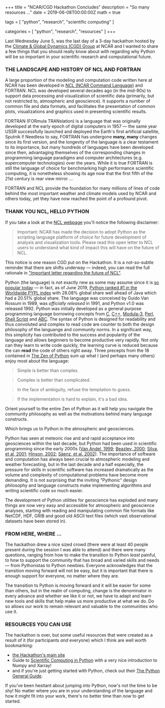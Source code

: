 +++
title = "NCAR/CGD Hackathon Concludes"
description = "So many resources ..."
date = 2019-06-08T00:00:00Z
math = true

tags = [
    "python",
    "research",
    "scientific computing"
]

categories = [
    "python",
    "research",
    "resources"
]
+++

Last Wednesday June 5, was the last day of a 3-day hackathon hosted by the [Climate & Global Dynamics (CGD) Group](https://www.cgd.ucar.edu) at NCAR and I wanted to share a few things that you should really know about with regarding why Python will be so important in your scientific research and computational future.

### THE LANDSCAPE AND HISTORY OF NCL AND FORTRAN
A large proportion of the modeling and computation code written here at NCAR has been developed in [NCL (NCAR Command Language)](https://www.ncl.ucar.edu) and FORTRAN.  NCL was developed several decades ago (in the mid-90s) to support data processing and visualization of scientific data (primarily, but not restricted to, atmospheric and geoscience).  It supports a number of common file and data formats, and facilitates the presentation of common plots, visualizations and graphics used in presenting scientific results.  

FORTRAN (FORmula TRANslation) is a language that was originally developed at the early epoch of digital computers in 1957 &mdash; the same year USSR successfully launched and deployed the Earth's first artificial satellite, Sputnik I!  Needless to say, FORTRAN has undergone **many, many** changes since its first version, and the longevity of the language is a clear testament to its importance, but many hundreds of languages have been developed since then, advantaging themselves of the corresponding changes in programming language paradigms and computer architectures (e.g. supercomputer technologies) over the years.  While it is true FORTRAN is still the language of choice for benchmarking high performance scientific computing, it is nonetheless showing its age now that the first fifth of the 21st century is rear view mirror ... 

FORTRAN and NCL provide the foundation for many millions of lines of code behind the most important weather and climate models used by NCAR and others today, yet they have now reached the point of a profound pivot.

### THANK YOU NCL, HELLO PYTHON

If you take a look at the [NCL webpage](https://www.ncl.ucar.edu) you'll notice the following disclaimer:

> Important: NCAR has made the decision to adopt Python as the scripting language platform of choice for future development of analysis and visualization tools. Please read this open letter to NCL users to understand what kind of impact this will have on the future of NCL.

This notice is one reason CGD put on the Hackathon.  It is a not-so-subtle reminder that there are shifts underway &mdash; indeed, you can read the full rationale in ["Important letter regarding the future of NCL"](https://www.ncl.ucar.edu/open_letter_to_ncl_users.shtml).

Python (the language) is not exactly new as some may assume since it is [so popular today](https://pypl.github.io/PYPL.html) &mdash; in fact, as of June 2019, [Python ranked #1 in the Worldwide PYPL index](https://pypl.github.io/PYPL.html) with 28.08% global share well ahead of Java which had a 20.51% global share.  The language was conceived by Guido Van Rossum in 1989, was _officially released_ in 1991, and Python v1.0 was released 1992.  Python was initially developed as a general purpose programming language borrowing concepts from [C](https://en.wikibooks.org/wiki/C_Programming), [C++](http://www.cplusplus.com/), [Modula-3](http://modula3.org/about_m3/), [Perl](https://www.perl.org/), [Shell Script](https://www.shellscript.sh/) and [ABC](https://homepages.cwi.nl/~steven/abc/).  The syntax of Python is designed for readability and thus convoluted and complex to read code are counter to both the design philosophy of the languange and community norms.  In a significant way, this simplicity has contributed to the success and popularity of the language and allows beginners to  become productive very rapidly.  Not only can they learn to write code quickly, the learning curve is reduced because the can **read** the code of others right away. Three precepts from the 18 contained in [The Zen of Python](https://www.python.org/dev/peps/pep-0020/) sum up what I (and perhaps many others) enjoy most about the language:

>  Simple is better than complex.

> Complex is better than complicated.

> In the face of ambiguity, refuse the temptation to guess.

> If the implementation is hard to explain, it's a bad idea.

Orient yourself to the entire Zen of Python as it will help you navigate the community philosophy as well as the motivations behind many language constructs.

Which brings us to Python in the atmospheric and geosciences.

Python has seen at meteoric rise and and rapid acceptance into geosciences within the last decade, but Python had been used in scientific programming since the early 2000s ([Van Andel, 1999](http://styx.livinglogic.de/~walter/www.python.org-xhtmlified/workshops/2000-01/proceedings/papers/van_andel/perp.pdf); [Beazley, 2000](http://adsabs.harvard.edu/abs/2000ASPC..216...49B); [Silva, et al, 2001](10.1109/SIBGRAPI.2001.963108); [Hinson, 2002](http://manual.freeshell.org/py-Scientific/manual.pdf); [S&aacute;enz, et al. 2002](https://doi.org/10.1016/S0098-3004(01)00086-3)).  The importance of software and computation has always been crucial to atmospheric modeling and weather forecasting, but in the last decade and a half especially, the pressure for skills in scientific software has increased dramatically as the volume and complexity of computational problems have become more demanding.  It is not surprising that the inviting "Pythonic" design philosophy and language constructs make implementing algorithms and writing scientific code so much easier.

The development of Python utilities for geoscience has exploded and many things are now very easy and accessible for atmospheric and geoscience analyses, starting with reading and manipulating common file formats like NetCDF, HDF, GRIB and good old ASCII text files (which vast observational datasets have been stored in).

### FROM HERE, WHERE ...
The hackathon drew a nice sized crowd (there were at least 40 people present during the session I was able to attend) and there were many questions, ranging from how to make the transition to Python _least_ painful, to how to support the community that has broad and varied skills and needs &mdash; from Pythonistas to  Python newbies.  Everyone acknowledges that the transition moving forward will not be easy, but it is important that there is enough support for everyone, no matter where they are.

The transition to Python is moving forward and it will be easier    for some than others, but in the realm of computing, change is the denominator in every advance and whether we like it or not, we have to adapt and learn new tools and skills that help make us more productive at what we do.  Do so allows our work to remain relevant and valuable to the communities who use it. 

### RESOURCES YOU CAN USE

The hackathon is over, but some useful resources that were created as a result of it (for participants _and_ everyone) which I think are well worth bookmarking:

* [the Hackathon's main site](https://ncar-hackathons.github.io/)
* Guide to [Scientific Computing in Python](https://ncar-hackathons.github.io/scientific-computing/intro) with a very nice introduction to Numpy and Xarray!
* and if you're just getting started with Python, check out their [The Python General Guide](https://ncar-hackathons.github.io/python-general/intro).

If you've been hesitant about jumping into Python, now's not the time to be shy!  No matter where you are in your understanding of the language and how it might fit into your work, there's no better time than _now_ to get started.
